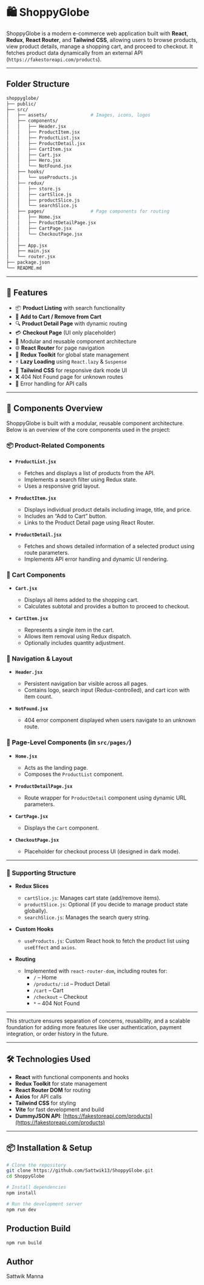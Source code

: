 # 🛍️ ShoppyGlobe

ShoppyGlobe is a modern e-commerce web application built with **React**, **Redux**, **React Router**, and **Tailwind CSS**, allowing users to browse products, view product details, manage a shopping cart, and proceed to checkout. It fetches product data dynamically from an external API (`https://fakestoreapi.com/products`).

---

## Folder Structure

```bash
shoppyglobe/
├── public/
├── src/
│   ├── assets/                # Images, icons, logos
│   ├── components/
│   │   ├── Header.jsx
│   │   ├── ProductItem.jsx
│   │   ├── ProductList.jsx
│   │   ├── ProductDetail.jsx
│   │   ├── CartItem.jsx
│   │   ├── Cart.jsx
│   │   ├── Hero.jsx
│   │   └── NotFound.jsx
│   ├── hooks/
│   │   └── useProducts.js
│   ├── redux/
│   │   ├── store.js
│   │   ├── cartSlice.js
│   │   ├── productSlice.js
│   │   └── searchSlice.js
│   ├── pages/                 # Page components for routing
│   │   ├── Home.jsx
│   │   ├── ProductDetailPage.jsx
│   │   ├── CartPage.jsx
│   │   └── CheckoutPage.jsx
│   │
│   ├── App.jsx
│   ├── main.jsx
│   └── router.jsx
├── package.json
└── README.md
```


---

## 🚀 Features

- 📦 **Product Listing** with search functionality
- 🛒 **Add to Cart / Remove from Cart**
- 🔍 **Product Detail Page** with dynamic routing
- 💳 **Checkout Page** (UI only placeholder)
- 📁 Modular and reusable component architecture
- 🌐 **React Router** for page navigation
- 🧠 **Redux Toolkit** for global state management
- ⚡ **Lazy Loading** using `React.lazy` & `Suspense`
- 🎨 **Tailwind CSS** for responsive dark mode UI
- ❌ 404 Not Found page for unknown routes
- 🧪 Error handling for API calls

---
## 🧩 Components Overview

ShoppyGlobe is built with a modular, reusable component architecture. Below is an overview of the core components used in the project:

### 📦 Product-Related Components

- **`ProductList.jsx`**
  - Fetches and displays a list of products from the API.
  - Implements a search filter using Redux state.
  - Uses a responsive grid layout.

- **`ProductItem.jsx`**
  - Displays individual product details including image, title, and price.
  - Includes an “Add to Cart” button.
  - Links to the Product Detail page using React Router.

- **`ProductDetail.jsx`**
  - Fetches and shows detailed information of a selected product using route parameters.
  - Implements API error handling and dynamic UI rendering.

### 🛒 Cart Components

- **`Cart.jsx`**
  - Displays all items added to the shopping cart.
  - Calculates subtotal and provides a button to proceed to checkout.

- **`CartItem.jsx`**
  - Represents a single item in the cart.
  - Allows item removal using Redux dispatch.
  - Optionally includes quantity adjustment.

### 🧭 Navigation & Layout

- **`Header.jsx`**
  - Persistent navigation bar visible across all pages.
  - Contains logo, search input (Redux-controlled), and cart icon with item count.

- **`NotFound.jsx`**
  - 404 error component displayed when users navigate to an unknown route.

### 🧱 Page-Level Components (in `src/pages/`)

- **`Home.jsx`**
  - Acts as the landing page.
  - Composes the `ProductList` component.

- **`ProductDetailPage.jsx`**
  - Route wrapper for `ProductDetail` component using dynamic URL parameters.

- **`CartPage.jsx`**
  - Displays the `Cart` component.

- **`CheckoutPage.jsx`**
  - Placeholder for checkout process UI (designed in dark mode).

---

### 🧰 Supporting Structure

- **Redux Slices**
  - `cartSlice.js`: Manages cart state (add/remove items).
  - `productSlice.js`: Optional (if you decide to manage product state globally).
  - `searchSlice.js`: Manages the search query string.

- **Custom Hooks**
  - `useProducts.js`: Custom React hook to fetch the product list using `useEffect` and `axios`.

- **Routing**
  - Implemented with `react-router-dom`, including routes for:
    - `/` – Home
    - `/products/:id` – Product Detail
    - `/cart` – Cart
    - `/checkout` – Checkout
    - `*` – 404 Not Found

---

This structure ensures separation of concerns, reusability, and a scalable foundation for adding more features like user authentication, payment integration, or order history in the future.

---



## 🛠️ Technologies Used

- **React** with functional components and hooks
- **Redux Toolkit** for state management
- **React Router DOM** for routing
- **Axios** for API calls
- **Tailwind CSS** for styling
- **Vite** for fast development and build
- **DummyJSON API**: [https://fakestoreapi.com/products](https://fakestoreapi.com/products)

---

## 📦 Installation & Setup

```bash
# Clone the repository
git clone https://github.com/Sattwik13/ShoppyGlobe.git
cd ShoppyGlobe

# Install dependencies
npm install

# Run the development server
npm run dev
```
## Production Build

```bash
npm run build
```

## Author

Sattwik Manna
